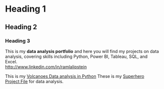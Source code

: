 # Heading 1
## Heading 2
### Heading 3
This is my **data analysis portfolio** and here you will find my projects on data analysis, covering skills including Python, Power BI, Tableau, SQL, and Excel.  
http://www.linkedin.com/in/ramlalipstein

This is my [Volcanoes Data analysis in Python](https://anaconda.cloud/share/notebooks/04c3a43b-c899-41ea-bf07-57ca1ebda316/overview)
These is my [Superhero Project File](./Power_BI_Projects/SuperHeroes.pbix) for data analysis.